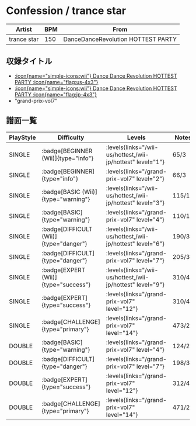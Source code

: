 # Confession / trance star

|Artist|BPM|From|
|------|---|----|
|trance star|150|DanceDanceRevolution HOTTEST PARTY|

## 収録タイトル

- [:icon{name="simple-icons:wii"} Dance Dance Revolution HOTTEST PARTY :icon{name="flag:us-4x3"}](/wii-us/hottest)
- [:icon{name="simple-icons:wii"} Dance Dance Revolution HOTTEST PARTY :icon{name="flag:jp-4x3"}](/wii-jp/hottest)
- "grand-prix-vol7"

## 譜面一覧

|PlayStyle|Difficulty|Levels|Notes|Movie|
|---------|----------|------|-----|-----|
|SINGLE| :badge[BEGINNER (Wii)]{type="info"}| :levels{links="/wii-us/hottest,/wii-jp/hottest" level="1"}|65/3||
|SINGLE| :badge[BEGINNER]{type="info"}| :levels{links="/grand-prix-vol7" level="2"}|66/3||
|SINGLE| :badge[BASIC (Wii)]{type="warning"}| :levels{links="/wii-us/hottest,/wii-jp/hottest" level="3"}|115/17||
|SINGLE| :badge[BASIC]{type="warning"}| :levels{links="/grand-prix-vol7" level="4"}|110/17||
|SINGLE| :badge[DIFFICULT (Wii)]{type="danger"}| :levels{links="/wii-us/hottest,/wii-jp/hottest" level="6"}|190/32||
|SINGLE| :badge[DIFFICULT]{type="danger"}| :levels{links="/grand-prix-vol7" level="7"}|205/32||
|SINGLE| :badge[EXPERT (Wii)]{type="success"}| :levels{links="/wii-us/hottest,/wii-jp/hottest" level="9"}|310/41||
|SINGLE| :badge[EXPERT]{type="success"}| :levels{links="/grand-prix-vol7" level="12"}|310/41||
|SINGLE| :badge[CHALLENGE]{type="primary"}| :levels{links="/grand-prix-vol7" level="14"}|473/21||
|DOUBLE| :badge[BASIC]{type="warning"}| :levels{links="/grand-prix-vol7" level="4"}|124/20||
|DOUBLE| :badge[DIFFICULT]{type="danger"}| :levels{links="/grand-prix-vol7" level="7"}|198/32||
|DOUBLE| :badge[EXPERT]{type="success"}| :levels{links="/grand-prix-vol7" level="12"}|312/40||
|DOUBLE| :badge[CHALLENGE]{type="primary"}| :levels{links="/grand-prix-vol7" level="14"}|471/21||
